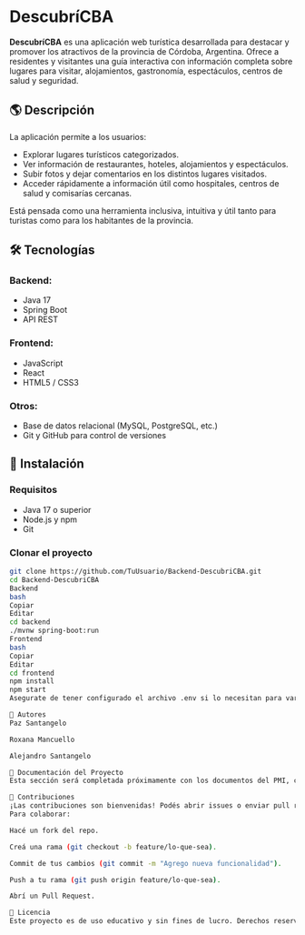 # DescubríCBA

**DescubríCBA** es una aplicación web turística desarrollada para destacar y promover los atractivos de la provincia de Córdoba, Argentina. Ofrece a residentes y visitantes una guía interactiva con información completa sobre lugares para visitar, alojamientos, gastronomía, espectáculos, centros de salud y seguridad.

## 🌎 Descripción

La aplicación permite a los usuarios:

- Explorar lugares turísticos categorizados.
- Ver información de restaurantes, hoteles, alojamientos y espectáculos.
- Subir fotos y dejar comentarios en los distintos lugares visitados.
- Acceder rápidamente a información útil como hospitales, centros de salud y comisarías cercanas.

Está pensada como una herramienta inclusiva, intuitiva y útil tanto para turistas como para los habitantes de la provincia.

## 🛠️ Tecnologías

### Backend:
- Java 17
- Spring Boot
- API REST

### Frontend:
- JavaScript
- React
- HTML5 / CSS3

### Otros:
- Base de datos relacional (MySQL, PostgreSQL, etc.)
- Git y GitHub para control de versiones

## 🚀 Instalación

### Requisitos

- Java 17 o superior
- Node.js y npm
- Git

### Clonar el proyecto

```bash
git clone https://github.com/TuUsuario/Backend-DescubriCBA.git
cd Backend-DescubriCBA
Backend
bash
Copiar
Editar
cd backend
./mvnw spring-boot:run
Frontend
bash
Copiar
Editar
cd frontend
npm install
npm start
Asegurate de tener configurado el archivo .env si lo necesitan para variables de entorno.

👥 Autores
Paz Santangelo

Roxana Mancuello

Alejandro Santangelo

📄 Documentación del Proyecto
Esta sección será completada próximamente con los documentos del PMI, cronograma y matriz de riesgos.

🤝 Contribuciones
¡Las contribuciones son bienvenidas! Podés abrir issues o enviar pull requests.
Para colaborar:

Hacé un fork del repo.

Creá una rama (git checkout -b feature/lo-que-sea).

Commit de tus cambios (git commit -m "Agrego nueva funcionalidad").

Push a tu rama (git push origin feature/lo-que-sea).

Abrí un Pull Request.

📝 Licencia
Este proyecto es de uso educativo y sin fines de lucro. Derechos reservados a sus autores.
